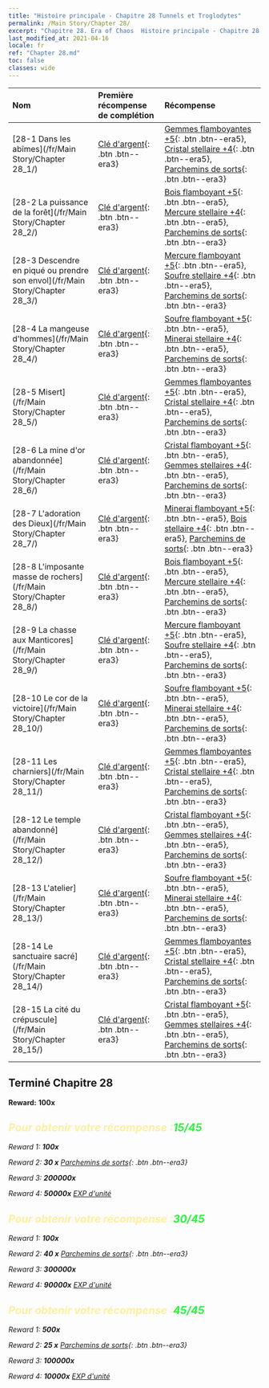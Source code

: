 ```yaml
---
title: "Histoire principale - Chapitre 28 Tunnels et Troglodytes"
permalink: /Main Story/Chapter 28/
excerpt: "Chapitre 28. Era of Chaos  Histoire principale - Chapitre 28. Tunnels et Troglodytes"
last_modified_at: 2021-04-16
locale: fr
ref: "Chapter 28.md"
toc: false
classes: wide
---
```


  | Nom |  Première récompense de complétion | Récompense |
  |:------------|:------------|:------------| 
  | [28-1 Dans les abîmes](/fr/Main Story/Chapter 28_1/) | [Clé d'argent](/fr/Items/con_693/){: .btn .btn--era3} | [Gemmes flamboyantes +5](/fr/Items/mat_100/){: .btn .btn--era5}, [Cristal stellaire +4](/fr/Items/mat_94/){: .btn .btn--era5}, [Parchemins de sorts](/fr/Items/con_694/){: .btn .btn--era3} |
  | [28-2 La puissance de la forêt](/fr/Main Story/Chapter 28_2/) | [Clé d'argent](/fr/Items/con_693/){: .btn .btn--era3} | [Bois flamboyant +5](/fr/Items/mat_97/){: .btn .btn--era5}, [Mercure stellaire +4](/fr/Items/mat_91/){: .btn .btn--era5}, [Parchemins de sorts](/fr/Items/con_694/){: .btn .btn--era3} |
  | [28-3 Descendre en piqué ou prendre son envol](/fr/Main Story/Chapter 28_3/) | [Clé d'argent](/fr/Items/con_693/){: .btn .btn--era3} | [Mercure flamboyant +5](/fr/Items/mat_98/){: .btn .btn--era5}, [Soufre stellaire +4](/fr/Items/mat_92/){: .btn .btn--era5}, [Parchemins de sorts](/fr/Items/con_694/){: .btn .btn--era3} |
  | [28-4 La mangeuse d'hommes](/fr/Main Story/Chapter 28_4/) | [Clé d'argent](/fr/Items/con_693/){: .btn .btn--era3} | [Soufre flamboyant +5](/fr/Items/mat_99/){: .btn .btn--era5}, [Minerai stellaire +4](/fr/Items/mat_89/){: .btn .btn--era5}, [Parchemins de sorts](/fr/Items/con_694/){: .btn .btn--era3} |
  | [28-5 Misert](/fr/Main Story/Chapter 28_5/) | [Clé d'argent](/fr/Items/con_693/){: .btn .btn--era3} | [Gemmes flamboyantes +5](/fr/Items/mat_100/){: .btn .btn--era5}, [Cristal stellaire +4](/fr/Items/mat_94/){: .btn .btn--era5}, [Parchemins de sorts](/fr/Items/con_694/){: .btn .btn--era3} |
  | [28-6 La mine d'or abandonnée](/fr/Main Story/Chapter 28_6/) | [Clé d'argent](/fr/Items/con_693/){: .btn .btn--era3} | [Cristal flamboyant +5](/fr/Items/mat_101/){: .btn .btn--era5}, [Gemmes stellaires +4](/fr/Items/mat_93/){: .btn .btn--era5}, [Parchemins de sorts](/fr/Items/con_694/){: .btn .btn--era3} |
  | [28-7 L'adoration des Dieux](/fr/Main Story/Chapter 28_7/) | [Clé d'argent](/fr/Items/con_693/){: .btn .btn--era3} | [Minerai flamboyant +5](/fr/Items/mat_96/){: .btn .btn--era5}, [Bois stellaire +4](/fr/Items/mat_90/){: .btn .btn--era5}, [Parchemins de sorts](/fr/Items/con_694/){: .btn .btn--era3} |
  | [28-8 L'imposante masse de rochers](/fr/Main Story/Chapter 28_8/) | [Clé d'argent](/fr/Items/con_693/){: .btn .btn--era3} | [Bois flamboyant +5](/fr/Items/mat_97/){: .btn .btn--era5}, [Mercure stellaire +4](/fr/Items/mat_91/){: .btn .btn--era5}, [Parchemins de sorts](/fr/Items/con_694/){: .btn .btn--era3} |
  | [28-9 La chasse aux Manticores](/fr/Main Story/Chapter 28_9/) | [Clé d'argent](/fr/Items/con_693/){: .btn .btn--era3} | [Mercure flamboyant +5](/fr/Items/mat_98/){: .btn .btn--era5}, [Soufre stellaire +4](/fr/Items/mat_92/){: .btn .btn--era5}, [Parchemins de sorts](/fr/Items/con_694/){: .btn .btn--era3} |
  | [28-10 Le cor de la victoire](/fr/Main Story/Chapter 28_10/) | [Clé d'argent](/fr/Items/con_693/){: .btn .btn--era3} | [Soufre flamboyant +5](/fr/Items/mat_99/){: .btn .btn--era5}, [Minerai stellaire +4](/fr/Items/mat_89/){: .btn .btn--era5}, [Parchemins de sorts](/fr/Items/con_694/){: .btn .btn--era3} |
  | [28-11 Les charniers](/fr/Main Story/Chapter 28_11/) | [Clé d'argent](/fr/Items/con_693/){: .btn .btn--era3} | [Gemmes flamboyantes +5](/fr/Items/mat_100/){: .btn .btn--era5}, [Cristal stellaire +4](/fr/Items/mat_94/){: .btn .btn--era5}, [Parchemins de sorts](/fr/Items/con_694/){: .btn .btn--era3} |
  | [28-12 Le temple abandonné](/fr/Main Story/Chapter 28_12/) | [Clé d'argent](/fr/Items/con_693/){: .btn .btn--era3} | [Cristal flamboyant +5](/fr/Items/mat_101/){: .btn .btn--era5}, [Gemmes stellaires +4](/fr/Items/mat_93/){: .btn .btn--era5}, [Parchemins de sorts](/fr/Items/con_694/){: .btn .btn--era3} |
  | [28-13 L'atelier](/fr/Main Story/Chapter 28_13/) | [Clé d'argent](/fr/Items/con_693/){: .btn .btn--era3} | [Soufre flamboyant +5](/fr/Items/mat_99/){: .btn .btn--era5}, [Minerai stellaire +4](/fr/Items/mat_89/){: .btn .btn--era5}, [Parchemins de sorts](/fr/Items/con_694/){: .btn .btn--era3} |
  | [28-14 Le sanctuaire sacré](/fr/Main Story/Chapter 28_14/) | [Clé d'argent](/fr/Items/con_693/){: .btn .btn--era3} | [Gemmes flamboyantes +5](/fr/Items/mat_100/){: .btn .btn--era5}, [Cristal stellaire +4](/fr/Items/mat_94/){: .btn .btn--era5}, [Parchemins de sorts](/fr/Items/con_694/){: .btn .btn--era3} |
  | [28-15 La cité du crépuscule](/fr/Main Story/Chapter 28_15/) | [Clé d'argent](/fr/Items/con_693/){: .btn .btn--era3} | [Cristal flamboyant +5](/fr/Items/mat_101/){: .btn .btn--era5}, [Gemmes stellaires +4](/fr/Items/mat_93/){: .btn .btn--era5}, [Parchemins de sorts](/fr/Items/con_694/){: .btn .btn--era3} |


## Terminé Chapitre 28

 **Reward:**  **100x** <i class="fas fa-gem"/>



## <span style="color: #ffeea0">Pour obtenir votre récompense :</span><span style="color: #27f73a">15/45</span>

 Reward 1:  **100x** <i class="fas fa-gem"/>

 Reward 2: **30 x** [Parchemins de sorts](/fr/Items/con_694/){: .btn .btn--era3}

 Reward 3:  **200000x** <i class="fas fa-coins"/>

 Reward 4:  **50000x** [EXP d'unité](/fr/Items/con_902/)



## <span style="color: #ffeea0">Pour obtenir votre récompense :</span><span style="color: #27f73a">30/45</span>

 Reward 1:  **100x** <i class="fas fa-gem"/>

 Reward 2: **40 x** [Parchemins de sorts](/fr/Items/con_694/){: .btn .btn--era3}

 Reward 3:  **300000x** <i class="fas fa-coins"/>

 Reward 4:  **90000x** [EXP d'unité](/fr/Items/con_902/)



## <span style="color: #ffeea0">Pour obtenir votre récompense :</span><span style="color: #27f73a">45/45</span>

 Reward 1:  **500x** <i class="fas fa-gem"/>

 Reward 2: **25 x** [Parchemins de sorts](/fr/Items/con_694/){: .btn .btn--era3}

 Reward 3:  **100000x** <i class="fas fa-coins"/>

 Reward 4:  **10000x** [EXP d'unité](/fr/Items/con_902/)

